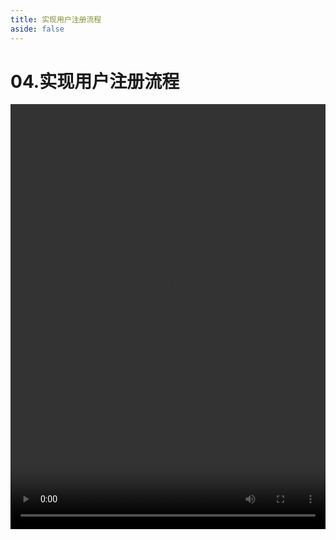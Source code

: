```yaml
---
title: 实现用户注册流程
aside: false
---
```


# 04.实现用户注册流程

<video autoplay src="http://qn.chinavanes.com/nodejs/module-15/04.实现用户注册流程.mp4" controls controlsList="nodownload" width="100%" height="680"/>


